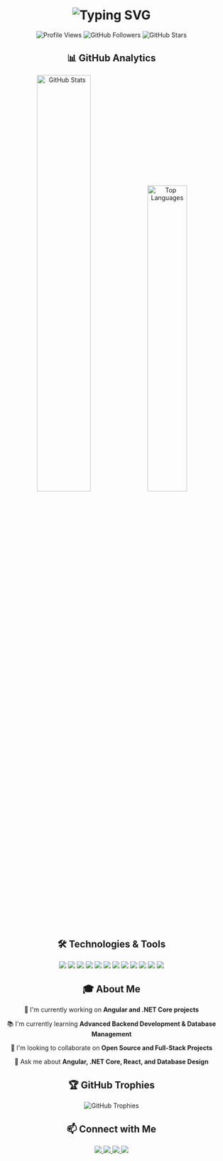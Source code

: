 <h1 align="center">
  <img src="https://readme-typing-svg.herokuapp.com?font=Fira+Code&size=30&duration=3000&pause=1000&color=A020F0&center=true&vCenter=true&width=435&lines=Hi+there+👋;I'm+Roshan+Akthar;A+Passionate;Full+Stack+Developer;Always+Learning;New+Things" alt="Typing SVG" />
</h1>

<div align="center">
  <img src="https://komarev.com/ghpvc/?username=althafhsn&color=blueviolet" alt="Profile Views"/>
  <img src="https://img.shields.io/github/followers/althafhsn?label=Followers&style=social" alt="GitHub Followers"/>
  <img src="https://img.shields.io/github/stars/althafhsn?label=Stars&style=social" alt="GitHub Stars"/>
</div>

<h2 align="center">📊 GitHub Analytics</h2>

<div align="center">
  <img width="49%" src="https://github-readme-stats.vercel.app/api?username=althafhsn&show_icons=true&theme=radical" alt="GitHub Stats"/>
  <img width="42%" src="https://github-readme-stats.vercel.app/api/top-langs/?username=althafhsn&layout=compact&theme=radical" alt="Top Languages"/>
</div>

<h2 align="center">🛠 Technologies & Tools</h2>

<div align="center">
<img src="https://img.shields.io/badge/C%23-239120?style=for-the-badge&logo=csharp&logoColor=white"/>
<img src="https://img.shields.io/badge/Angular-DD0031?style=for-the-badge&logo=angular&logoColor=white"/>
<img src="https://img.shields.io/badge/React-61DAFB?style=for-the-badge&logo=react&logoColor=black"/>
<img src="https://img.shields.io/badge/HTML5-E34F26?style=for-the-badge&logo=html5&logoColor=white"/>
<img src="https://img.shields.io/badge/CSS3-1572B6?style=for-the-badge&logo=css3&logoColor=white"/>
<img src="https://img.shields.io/badge/Tailwind_CSS-06B6D4?style=for-the-badge&logo=tailwindcss&logoColor=white"/>
<img src="https://img.shields.io/badge/JavaScript-F7DF1E?style=for-the-badge&logo=javascript&logoColor=black"/>
<img src="https://img.shields.io/badge/TypeScript-007ACC?style=for-the-badge&logo=typescript&logoColor=white"/>
<img src="https://img.shields.io/badge/Python-3776AB?style=for-the-badge&logo=python&logoColor=white"/>
<img src="https://img.shields.io/badge/SQL-CC2927?style=for-the-badge&logo=microsoftsqlserver&logoColor=white"/>
<img src="https://img.shields.io/badge/Sanity.io-F03E2F?style=for-the-badge&logo=sanity&logoColor=white"/>
<img src="https://img.shields.io/badge/MongoDB-47A248?style=for-the-badge&logo=mongodb&logoColor=white"/>
</div>

<h2 align="center">🎓 About Me</h2>

<div align="center">
  <p>🎯 I'm currently working on <strong>Angular and .NET Core projects</strong></p>
  <p>📚 I'm currently learning <strong>Advanced Backend Development & Database Management</strong></p>
  <p>👯 I'm looking to collaborate on <strong>Open Source and Full-Stack Projects</strong></p>
  <p>💬 Ask me about <strong>Angular, .NET Core, React, and Database Design</strong></p>
</div>

<h2 align="center">🏆 GitHub Trophies</h2>

<div align="center">
  <img src="https://github-profile-trophy.vercel.app/?username=althafhsn&theme=radical&no-frame=true&no-bg=false&margin-w=4&row=1" alt="GitHub Trophies"/>
</div>

<h2 align="center">📫 Connect with Me</h2>

<div align="center">
  <a href="mailto:sroshanakthar1@gmail.com">
    <img src="https://img.shields.io/badge/Email-D14836?style=for-the-badge&logo=gmail&logoColor=white"/>
  </a>
  <a href="https://www.linkedin.com/in/althafhsn/">
    <img src="https://img.shields.io/badge/LinkedIn-0077B5?style=for-the-badge&logo=linkedin&logoColor=white"/>
  </a>
  <a href="https://x.com/Althafhsn_C?s=08">
    <img src="https://img.shields.io/badge/Twitter-1DA1F2?style=for-the-badge&logo=twitter&logoColor=white"/>
  </a>
  <a href="https://www.instagram.com/caderalthafhusain/">
    <img src="https://img.shields.io/badge/Instagram-E4405F?style=for-the-badge&logo=instagram&logoColor=white"/>
  </a>
</div>
